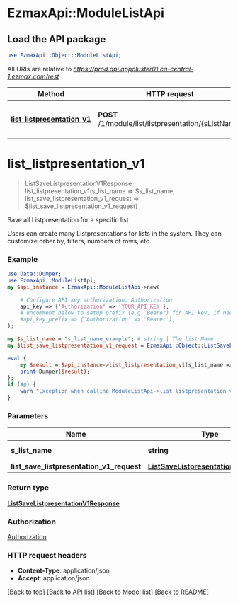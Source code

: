 # EzmaxApi::ModuleListApi

## Load the API package
```perl
use EzmaxApi::Object::ModuleListApi;
```

All URIs are relative to *https://prod.api.appcluster01.ca-central-1.ezmax.com/rest*

Method | HTTP request | Description
------------- | ------------- | -------------
[**list_listpresentation_v1**](ModuleListApi.md#list_listpresentation_v1) | **POST** /1/module/list/listpresentation/{sListName} | Save all Listpresentation for a specific list


# **list_listpresentation_v1**
> ListSaveListpresentationV1Response list_listpresentation_v1(s_list_name => $s_list_name, list_save_listpresentation_v1_request => $list_save_listpresentation_v1_request)

Save all Listpresentation for a specific list

Users can create many Listpresentations for lists in the system. They can customize orber by, filters, numbers of rows, etc.

### Example
```perl
use Data::Dumper;
use EzmaxApi::ModuleListApi;
my $api_instance = EzmaxApi::ModuleListApi->new(

    # Configure API key authorization: Authorization
    api_key => {'Authorization' => 'YOUR_API_KEY'},
    # uncomment below to setup prefix (e.g. Bearer) for API key, if needed
    #api_key_prefix => {'Authorization' => 'Bearer'},
);

my $s_list_name = "s_list_name_example"; # string | The list Name
my $list_save_listpresentation_v1_request = EzmaxApi::Object::ListSaveListpresentationV1Request->new(); # ListSaveListpresentationV1Request | 

eval {
    my $result = $api_instance->list_listpresentation_v1(s_list_name => $s_list_name, list_save_listpresentation_v1_request => $list_save_listpresentation_v1_request);
    print Dumper($result);
};
if ($@) {
    warn "Exception when calling ModuleListApi->list_listpresentation_v1: $@\n";
}
```

### Parameters

Name | Type | Description  | Notes
------------- | ------------- | ------------- | -------------
 **s_list_name** | **string**| The list Name | 
 **list_save_listpresentation_v1_request** | [**ListSaveListpresentationV1Request**](ListSaveListpresentationV1Request.md)|  | 

### Return type

[**ListSaveListpresentationV1Response**](ListSaveListpresentationV1Response.md)

### Authorization

[Authorization](../README.md#Authorization)

### HTTP request headers

 - **Content-Type**: application/json
 - **Accept**: application/json

[[Back to top]](#) [[Back to API list]](../README.md#documentation-for-api-endpoints) [[Back to Model list]](../README.md#documentation-for-models) [[Back to README]](../README.md)

